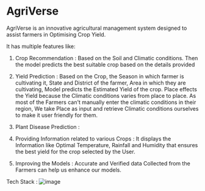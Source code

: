 # AgriVerse
AgriVerse is an innovative agricultural management system designed to assist farmers in Optimising Crop Yield.

It has multiple features like:
1. Crop Recommendation : Based on the Soil and Climatic conditions. Then the model predicts the best suitable crop based on the details provided

2. Yield Prediction : Based on the Crop, the Season in which farmer is cultivating it, State and District of the farmer, Area in which they are cultivating, Model predicts the Estimated Yield of the crop. Place effects the Yield because the Climatic conditions varies from place to place. As most of the Farmers can't manually enter the climatic conditions in their region, We take Place as input and retrieve Climatic conditions ourselves to make it user friendly for them.

3. Plant Disease Prediction :

4. Providing Information related to various Crops : It displays the Information like Optimal Temperature, Rainfall and Humidity that ensures the best yield for the crop selected by the User.

5. Improving the Models : Accurate and Verified data Collected from the Farmers can help us enhance our models.

Tech Stack :
![image](https://github.com/maheedhar20/AgriVerse/assets/141332900/7662f242-a89d-40f1-9c9a-25bdf1d11945)
